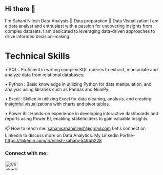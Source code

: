 ## Hi there 👋 
I'm Sahani Nilesh Data Analysis || Data preparation || Data Visualization I am a data analyst and enthusiast with a passion for uncovering insights from complex datasets. I am dedicated to leveraging data-driven approaches to drive informed decision-making.

# Technical Skills
• SQL : Proficient in writing complex SQL queries to extract, manipulate and analyze data from relational databases.

• Python : Basic knowledge in utilizing Python for data manipulation, and analysis using libraries such as Pandas and NumPy.

• Excel : Skilled in utilizing Excel for data cleaning, analysis, and creating insightful visualizations with charts and pivot tables.

• Power BI : Hands-on experience in developing interactive dashboards and reports using Power BI, enabling stakeholders to gain valuable insights.

📫 How to reach me: sahanisahaninilesh@gmail.com Let's connect on LinkedIn to discuss more on Data Analytics. My Linkedin Porfile-https://linkedin.com/in/nilesh-sahani-549bb228

<h3 align="left">Connect with me:</h3>
<p align="left">
<a href="https://linkedin.com/in///linkedin.com/in/nilesh-sahani-549bb228a" target="blank"><img align="center" src="https://raw.githubusercontent.com/rahuldkjain/github-profile-readme-generator/master/src/images/icons/Social/linked-in-alt.svg" alt="//linkedin.com/in/nilesh-sahani-549bb228a" height="30" width="40" /></a>
</p>
